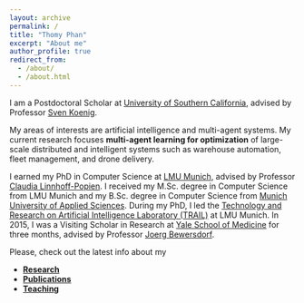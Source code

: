 ```yaml
---
layout: archive
permalink: /
title: "Thomy Phan"
excerpt: "About me"
author_profile: true
redirect_from: 
  - /about/
  - /about.html
---
```


I am a Postdoctoral Scholar at [University of Southern California](https://www.usc.edu), advised by Professor [Sven Koenig](http://idm-lab.org/index.html).

My areas of interests are artificial intelligence and multi-agent systems. My current research focuses **multi-agent learning for optimization** of large-scale distributed and intelligent systems such as warehouse automation, fleet management, and drone delivery.

I earned my PhD in Computer Science at [LMU Munich](https://www.lmu.de/en/index.html), advised by Professor [Claudia Linnhoff-Popien](https://www.mobile.ifi.lmu.de/team/claudia-linnhoff-popien/). I received my M.Sc. degree in Computer Science from LMU Munich and my B.Sc. degree in Computer Science from [Munich University of Applied Sciences](https://www.hm.edu/en/index.en.html). During my PhD, I led the [Technology and Research on Artificial Intelligence Laboratory (TRAIL)](https://www.mobile.ifi.lmu.de/ai-lab/) at LMU Munich. In 2015, I was a Visiting Scholar in Research at [Yale School of Medicine](https://medicine.yale.edu) for three months, advised by Professor [Joerg Bewersdorf](http://www.bewersdorflab.org/joerg-bewersdorf.html). 

Please, check out the latest info about my
* [**Research**](https://thomyphan.github.io/research/)
* [**Publications**](https://thomyphan.github.io/publications/)
* [**Teaching**](https://thomyphan.github.io/teaching/)

